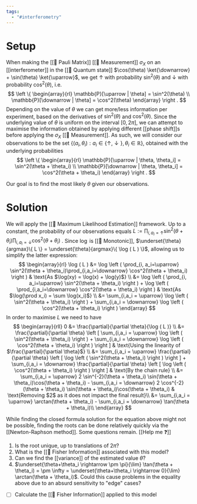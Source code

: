 ```yaml
---
tags:
  - "#interferometry"
---
```

# Setup
When making the [[📘 Pauli Matrix]] [[📘 Measurement]] $\sigma_X$ on an [[interferometer]] in the [[📘 Quantum state]] $\cos(\theta) \ket{\downarrow} + \sin(\theta) \ket{\uparrow}$, we get $\uparrow$ with probability $\sin^2(\theta)$ and $\downarrow$ with probability $\cos^2(\theta)$, i.e.
$$
\left \{
\begin{array}{rl}
\mathbb{P}[\uparrow | \theta] = \sin^2(\theta) \\
\mathbb{P}[\downarrow | \theta] = \cos^2(\theta)
\end{array}
\right .
$$
Depending on the value of $\theta$ we can get more/less information per experiment, based on the derivatives of $\sin^2(\theta )$ and $\cos^2( \theta )$. Since the underlying value of $\theta$ is uniform on the interval $[0, 2 \pi]$, we can attempt to maximise the information obtained by applying different [[phase shift]]s before applying the $\sigma_X$ [[📘 Measurement]]. As such, we will consider our observations to be the set $\{ (a_i, \theta_i): a_i \in \{ \uparrow, \downarrow \}, \theta_i \in \mathbb{R} \}$, obtained with the underlying probabilities
$$
\left \{
\begin{array}{rl}
\mathbb{P}[\uparrow | \theta, \theta_i] = \sin^2(\theta + \theta_i) \\
\mathbb{P}[\downarrow | \theta, \theta_i] = \cos^2(\theta + \theta_i)
\end{array}
\right .
$$

Our goal is to find the most likely $\theta$ given our observations.

# Solution
We will apply the [[📙 Maximum Likelihood Estimation]] framework. Up to a constant, the probability of our observations equals $L := \prod_{i, a_i=\uparrow} \sin^2(\theta + \theta_i)\prod_{i,a_i=\downarrow} \cos^2(\theta + \theta_i)$ . Since $\log$ is [[📘 Monotonic]], $\underset{\theta}{argmax}\{ L \} = \underset{\theta}{argmax}\{ \log ( L ) \}$, allowing us to simplify the latter expression:
$$
\begin{array}{rl}
\log ( L ) &= \log \left ( \prod_{i, a_i=\uparrow} \sin^2(\theta + \theta_i)\prod_{i,a_i=\downarrow} \cos^2(\theta + \theta_i) \right ) & \text{As $\log(xy) = \log(x) + \log(y)$} \\
&= \log \left ( \prod_{i, a_i=\uparrow} \sin^2(\theta + \theta_i) \right ) +  \log \left ( \prod_{i,a_i=\downarrow} \cos^2(\theta + \theta_i) \right ) & \text{As $\log(\prod x_i) = \sum \log(x_i)$} \\
 &= \sum_{i,a_i = \uparrow} \log \left ( \sin^2(\theta + \theta_i) \right ) + \sum_{i,a_i = \downarrow} \log \left ( \cos^2(\theta + \theta_i) \right )
\end{array}
$$
In order to maximise $L$ we need to have
$$
\begin{array}{rll}
0 &= \frac{\partial}{\partial \theta}{\log ( L )} \\
&= \frac{\partial}{\partial \theta} \left [ \sum_{i,a_i = \uparrow} \log \left ( \sin^2(\theta + \theta_i) \right ) + \sum_{i,a_i = \downarrow} \log \left ( \cos^2(\theta + \theta_i) \right ) \right ] & \text{Using the linearity of $\frac{\partial}{\partial \theta}$} \\ 
&= \sum_{i,a_i = \uparrow} \frac{\partial}{\partial \theta} \left [ \log \left ( \sin^2(\theta + \theta_i) \right ) \right ] + \sum_{i,a_i = \downarrow} \frac{\partial}{\partial \theta} \left [ \log \left ( \cos^2(\theta + \theta_i) \right ) \right ] & \text{By the chain rule} \\
&= \sum_{i,a_i = \uparrow} 2 \sin^{-2}(\theta + \theta_i) \sin(\theta + \theta_i)\cos(\theta + \theta_i) - \sum_{i,a_i = \downarrow} 2 \cos^{-2}(\theta + \theta_i) \sin(\theta + \theta_i)\cos(\theta + \theta_i) & \text{Removing $2$ as it does not impact the final result}\\
&= \sum_{i,a_i = \uparrow} \arctan(\theta + \theta_i) - \sum_{i,a_i = \downarrow} \tan(\theta + \theta_i)\\
\end{array}
$$

While finding the closed formula solution for the equation above might not be possible, finding the roots can be done relatively quickly via the [[Newton-Raphson method]]. Some questions remain. [[Help me ❓]]
1. Is the root unique, up to translations of $2 \pi$? 
2. What is the [[📘 Fisher Information]] associated with this model?
3. Can we find the [[variance]] of the estimated value $\bar \theta$?
4. $\underset{\theta+\theta_i \rightarrow \pm \pi}{\lim} \tan(\theta + \theta_i) = \pm \infty = \underset{\theta+\theta_i \rightarrow 0}{\lim} \arctan(\theta + \theta_i)$. Could this cause problems in the equality above due to an absurd sensitivity to "edge" cases?

- [ ] Calculate the [[📘 Fisher Information]] applied to this model